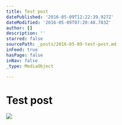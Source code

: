 ```yaml
---
title: Test post
datePublished: '2016-05-09T12:22:39.927Z'
dateModified: '2016-05-09T07:20:48.783Z'
author: []
description: ''
starred: false
sourcePath: _posts/2016-05-09-test-post.md
inFeed: true
hasPage: false
inNav: false
_type: MediaObject

---
```

# Test post
![](https://the-grid-user-content.s3-us-west-2.amazonaws.com/372ecf3c-5956-4601-9c13-de0537f22f36.jpg)